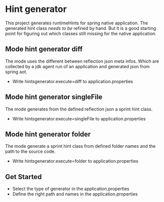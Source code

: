 # Hint generator
This project generates runtimeHints for spring native application.
The generated hint class *needs to be* refined by hand. 
But it is a good starting point for figuring out which classes still missing for the native application.

##  Mode hint generator diff
The mode uses the different between reflection json meta infos. 
Which are collected by a jdk agent run of an application and generated json from spring aot.

- Write hintsgenerator.execute=diff to application.properties

##  Mode hint generator singleFile
The mode generates from the defined reflection json a sprint hint class.

- Write hintsgenerator.execute=singleFile to application.properties


##  Mode hint generator folder
The mode generate a sprint hint class from defined folder names and the path to the source code. 

- Write hintsgenerator.execute=folder to application.properties



## Get Started
- Select the type of generator in the application.properties
- Define the right path and names in the application.properties
